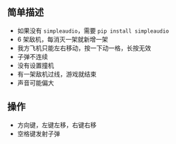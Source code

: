 ## 简单描述

- 如果没有 `simpleaudio`，需要 `pip install simpleaudio`
- 6 架敌机，每消灭一架就新增一架
- 我方飞机只能左右移动，按一下动一格，长按无效
- 子弹不连续
- 没有设置撞机
- 有一架敌机过线，游戏就结束
- 声音可能偏大

## 操作

- 方向键，左键左移，右键右移
- 空格键发射子弹
